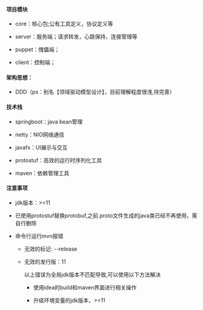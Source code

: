 #### 项目模块

- core：核心包;公有工具定义，协议定义等

- server：服务端；请求转发，心跳保持，连接管理等

- puppet：傀儡端；

- client：控制端；

#### 架构思想：

- DDD（ps：别名【领域驱动模型设计】，目前理解程度很浅,待完善）

#### 技术栈

- springboot：java bean管理

- netty：NIO网络通信

- javafx：UI展示与交互

- protostuf：高效的运行时序列化工具

- maven：依赖管理工具

#### 注意事项

- jdk版本：>=11

- 已使用protostuf替换protobuf,之前.proto文件生成的java类已经不再使用，需自行删除

- 命令行运行mvn报错
  
  - 无效的标记: --release
  
  - 无效的发行版：11
    
    以上错误为全局jdk版本不匹配导致,可以使用以下方法解决
    
    - 使用idea的build和maven界面进行相关操作
    
    - 升级环境变量的jdk版本，>=11
